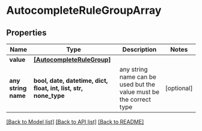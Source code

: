 # AutocompleteRuleGroupArray


## Properties
Name | Type | Description | Notes
------------ | ------------- | ------------- | -------------
**value** | [**[AutocompleteRuleGroup]**](AutocompleteRuleGroup.md) |  | 
**any string name** | **bool, date, datetime, dict, float, int, list, str, none_type** | any string name can be used but the value must be the correct type | [optional]

[[Back to Model list]](../README.md#documentation-for-models) [[Back to API list]](../README.md#documentation-for-api-endpoints) [[Back to README]](../README.md)


